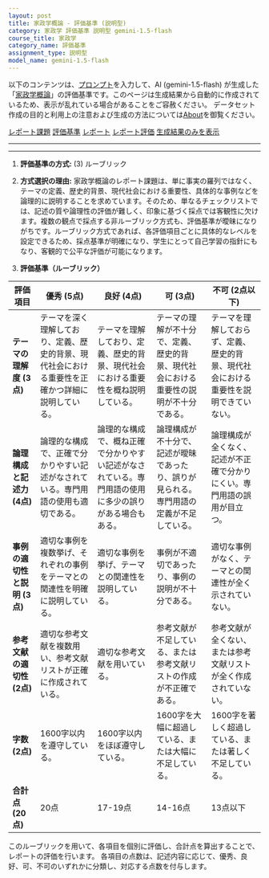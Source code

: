 ```yaml
---
layout: post
title: 家政学概論 - 評価基準 (説明型)
category: 家政学 評価基準 説明型 gemini-1.5-flash
course_title: 家政学
category_name: 評価基準
assignment_type: 説明型
model_name: gemini-1.5-flash
---
```


以下のコンテンツは、[プロンプト](https://github.com/takedatoshiyuki/synthetic_assignments/tree/main/generated/家政学/gemini-1.5-flash/prompt_評価基準-説明型.md)を入力して、AI (gemini-1.5-flash) が生成した「[家政学概論](/contents/家政学/)」の評価基準です。このページは生成結果から自動的に作成されているため、表示が乱れている場合があることをご容赦ください。
データセット作成の目的と利用上の注意および生成の方法については[About](/About)を御覧ください。

[レポート課題](../レポート課題-説明型)
[評価基準](../評価基準-説明型)
[レポート](../レポート-説明型)
[レポート評価](../レポート評価-説明型)
[生成結果のみを表示](https://github.com/takedatoshiyuki/synthetic_assignments/tree/main/generated/家政学/gemini-1.5-flash/評価基準-説明型.md)
  

***
***
  
1. **評価基準の方式:** (3) ルーブリック

2. **方式選択の理由:**  家政学概論のレポート課題は、単に事実の羅列ではなく、テーマの定義、歴史的背景、現代社会における重要性、具体的な事例などを論理的に説明することを求めています。そのため、単なるチェックリストでは、記述の質や論理性の評価が難しく、印象に基づく採点では客観性に欠けます。複数の観点で採点する非ルーブリック方式も、評価基準が曖昧になりがちです。ルーブリック方式であれば、各評価項目ごとに具体的なレベルを設定できるため、採点基準が明確になり、学生にとって自己学習の指針にもなり、客観的で公平な評価が可能になります。


3. **評価基準（ルーブリック）**

| 評価項目 | 優秀 (5点) | 良好 (4点) | 可 (3点) | 不可 (2点以下) |
|---|---|---|---|---|
| **テーマの理解度 (3点)** | テーマを深く理解しており、定義、歴史的背景、現代社会における重要性を正確かつ詳細に説明している。 | テーマを理解しており、定義、歴史的背景、現代社会における重要性を概ね説明している。 | テーマの理解が不十分で、定義、歴史的背景、現代社会における重要性の説明が不十分である。 | テーマを理解しておらず、定義、歴史的背景、現代社会における重要性を説明できていない。 |
| **論理構成と記述力 (4点)** | 論理的な構成で、正確で分かりやすい記述がなされている。専門用語の使用も適切である。 | 論理的な構成で、概ね正確で分かりやすい記述がなされている。専門用語の使用に多少の誤りがある場合もある。 | 論理構成が不十分で、記述が曖昧であったり、誤りが見られる。専門用語の定義が不足している。 | 論理構成が全くなく、記述が不正確で分かりにくい。専門用語の誤用が目立つ。 |
| **事例の適切性と説明 (3点)** | 適切な事例を複数挙げ、それぞれの事例をテーマとの関連性を明確に説明している。 | 適切な事例を挙げ、テーマとの関連性を説明している。 | 事例が不適切であったり、事例の説明が不十分である。 | 適切な事例がなく、テーマとの関連性が全く示されていない。 |
| **参考文献の適切性 (2点)** | 適切な参考文献を複数用い、参考文献リストが正確に作成されている。 | 適切な参考文献を用いている。 | 参考文献が不足している、または参考文献リストの作成が不正確である。 | 参考文献が全くない、または参考文献リストが全く作成されていない。 |
| **字数 (2点)** | 1600字以内を遵守している。 | 1600字以内をほぼ遵守している。 | 1600字を大幅に超過している、または大幅に不足している。 | 1600字を著しく超過している、または著しく不足している。 |
| **合計点 (20点)** | 20点 | 17-19点 | 14-16点 | 13点以下 |


このルーブリックを用いて、各項目を個別に評価し、合計点を算出することで、レポートの評価を行います。  各項目の点数は、記述内容に応じて、優秀、良好、可、不可のいずれかに分類し、対応する点数を付与します。
